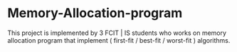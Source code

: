# Memory-Allocation-program
This project is implemented by 3 FCIT | IS students who works on memory allocation program that implement ( first-fit / best-fit / worst-fit ) algorithms. 
